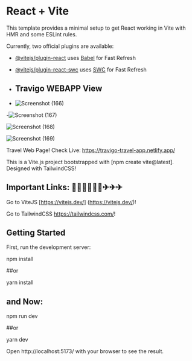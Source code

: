 # React + Vite
This template provides a minimal setup to get React working in Vite with HMR and some ESLint rules.

Currently, two official plugins are available:

- [@vitejs/plugin-react](https://github.com/vitejs/vite-plugin-react/blob/main/packages/plugin-react/README.md) uses [Babel](https://babeljs.io/) for Fast Refresh
- [@vitejs/plugin-react-swc](https://github.com/vitejs/vite-plugin-react-swc) uses [SWC](https://swc.rs/) for Fast Refresh

- ## Travigo WEBAPP View

- ![Screenshot (166)](https://github.com/shubham13101996/Travel_App_React/assets/121822895/d48f7abe-4d0d-4a6d-b9df-4501fae06cc8)

-![Screenshot (167)](https://github.com/shubham13101996/Travel_App_React/assets/121822895/0e892a6f-3cdd-4d95-ae74-fee9879c286c)

![Screenshot (168)](https://github.com/shubham13101996/Travel_App_React/assets/121822895/e34685ab-1034-466b-9ac2-4099098da447)

![Screenshot (169)](https://github.com/shubham13101996/Travel_App_React/assets/121822895/abc75b2c-9203-40c0-9d1e-682cbbba0b8b)

Travel Web Page! Check Live: https://travigo-travel-app.netlify.app/

This is a Vite.js project bootstrapped with [npm create vite@latest]. Designed with TailwindCSS!

## Important Links: 📣📢📣📢📣📢✈✈✈
Go to ViteJS [https://vitejs.dev/] (https://vitejs.dev/)!

Go to TailwindCSS https://tailwindcss.com/!

## Getting Started
First, run the development server:

npm install

##or

yarn install

## and Now:
npm run dev

##or

yarn dev

Open http://localhost:5173/ with your browser to see the result.


